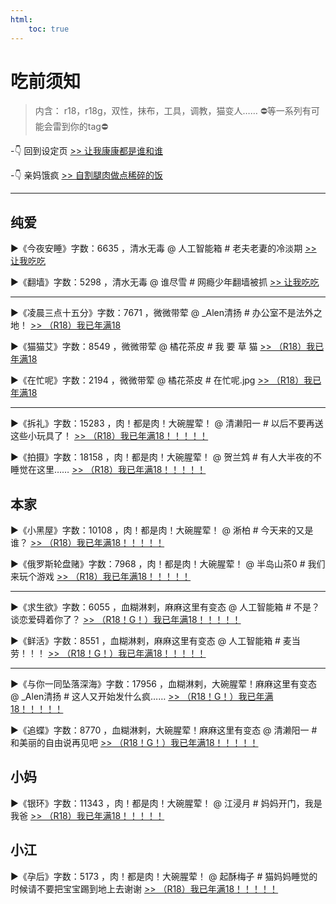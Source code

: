 ```yaml
---
html:
    toc: true
---
```


# 吃前须知
>内含：
r18，r18g，双性，抹布，工具，调教，猫变人……
⛔等一系列有可能会雷到你的tag⛔

-👇 回到设定页
[>> 让我康康都是谁和谁](index.html)

-👇 亲妈饿疯
[>> 自割腿肉做点稀碎的饭](qinmaefeng.html)

---

## 纯爱

▶《今夜安睡》字数：6635 ，清水无毒
@ 人工智能箱
\# 老夫老妻的冷淡期 
[>> 让我吃吃](今夜安睡.html)

▶《翻墙》字数：5298 ，清水无毒
@ 谁尽雪
\# 网瘾少年翻墙被抓
[>> 让我吃吃](翻墙.html)



----

▶《凌晨三点十五分》字数：7671 ，微微带荤
@ _Alen清扬
\# 办公室不是法外之地！
[>> （R18）我已年满18](凌晨三点十五分.html)

▶《猫猫艾》字数：8549 ，微微带荤
@ 橘花茶皮 
\# 我 要 草 猫
[>> （R18）我已年满18](猫猫艾.html)

▶《在忙呢》字数：2194 ，微微带荤
@ 橘花茶皮
\# 在忙呢.jpg
[>> （R18）我已年满18](在忙呢.html)

----

▶《拆礼》字数：15283 ，肉！都是肉！大碗腥荤！
@ 清濑阳一 
\# 以后不要再送这些小玩具了！
 [>> （R18）我已年满18！！！！！](拆礼.html)

▶《拍摄》字数：18158 ，肉！都是肉！大碗腥荤！
@ 贺兰鸩 
\# 有人大半夜的不睡觉在这里……
[>> （R18）我已年满18！！！！！](拍摄.html)

## 本家

▶《小黑屋》字数：10108 ，肉！都是肉！大碗腥荤！
@ 淅柏
\# 今天来的又是谁？
[>> （R18）我已年满18！！！！！](小黑屋.html)

▶《俄罗斯轮盘赌》字数：7968 ，肉！都是肉！大碗腥荤！
@ 半岛山茶0
\# 我们来玩个游戏
[>> （R18）我已年满18！！！！！](俄罗斯轮盘赌.html)

---

▶《求生欲》字数：6055 ，血糊淋剌，麻麻这里有变态
@ 人工智能箱
\# 不是？谈恋爱碍着你了？
[>> （R18！G！）我已年满18！！！！！](求生欲.html)

▶《鲜活》字数：8551 ，血糊淋剌，麻麻这里有变态
@ 人工智能箱
\# 麦当劳！！！
[>> （R18！G！）我已年满18！！！！！](鲜活.html)

---

▶《与你一同坠落深海》字数：17956 ，血糊淋剌，大碗腥荤！麻麻这里有变态
@ _Alen清扬
\# 这人又开始发什么疯……
[>> （R18！G！）我已年满18！！！！！](与你一同坠落深海.html)

▶《追蝶》字数：8770 ，血糊淋剌，大碗腥荤！麻麻这里有变态
@ 清濑阳一 
\# 和美丽的自由说再见吧
[>> （R18！G！）我已年满18！！！！！](追蝶.html)

## 小妈

▶《银环》字数：11343 ，肉！都是肉！大碗腥荤！
@ 江浸月
\# 妈妈开门，我是我爸
[>> （R18）我已年满18！！！！！](银环.html)

## 小江

▶《孕后》字数：5173 ，肉！都是肉！大碗腥荤！
@ 起酥梅子
\# 猫妈妈睡觉的时候请不要把宝宝踢到地上去谢谢
[>> （R18）我已年满18！！！！！](孕后.html)


